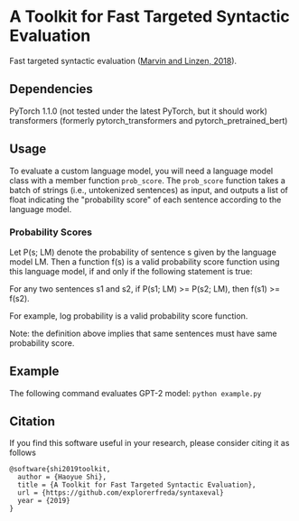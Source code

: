 # A Toolkit for Fast Targeted Syntactic Evaluation
Fast targeted syntactic evaluation ([Marvin and Linzen, 2018](https://www.aclweb.org/anthology/D18-1151)). 

## Dependencies
PyTorch 1.1.0 (not tested under the latest PyTorch, but it should work)
transformers (formerly pytorch_transformers and pytorch_pretrained_bert)

## Usage
To evaluate a custom language model, you will need a language model class with a member function `prob_score`.
The `prob_score` function takes a batch of strings (i.e., untokenized sentences) as input, and outputs a list of float indicating the "probability score" of each sentence according to the language model. 

### Probability Scores
Let P(s; LM) denote the probability of sentence s given by the language model LM. Then a function f(s) is a valid probability score function using this language model, if and only if the following statement is true:

For any two sentences s1 and s2, if P(s1; LM) >= P(s2; LM), then f(s1) >= f(s2). 

For example, log probability is a valid probability score function. 

Note: the definition above implies that same sentences must have same probability score. 

## Example
The following command evaluates GPT-2 model:
``` python example.py ```


## Citation
If you find this software useful in your research, please consider citing it as follows
```
@software{shi2019toolkit,
  author = {Haoyue Shi},
  title = {A Toolkit for Fast Targeted Syntactic Evaluation},
  url = {https://github.com/explorerfreda/syntaxeval}
  year = {2019}
}
```
